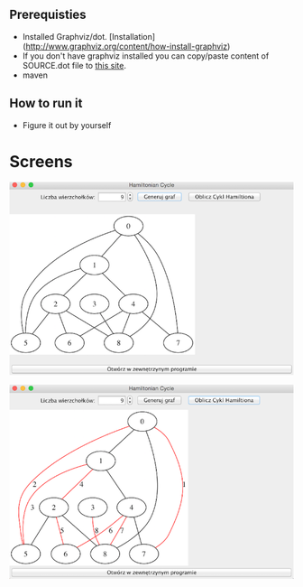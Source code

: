 ## Prerequisties
- Installed Graphviz/dot. [Installation] (http://www.graphviz.org/content/how-install-graphviz)
- If you don't have graphviz installed you can copy/paste content of SOURCE.dot file to [this site](http://sandbox.kidstrythisathome.com/erdos/).
- maven 

## How to run it
- Figure it out by yourself

# Screens
![Screen](screen1.png)

![Screen](screen2.png)
